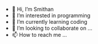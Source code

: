 - 👋 Hi, I’m Smithan
- 👀 I’m interested in programming
- 🌱 I’m currently learning coding
- 💞️ I’m looking to collaborate on ...
- 📫 How to reach me ...

<!---
smithanlez/smithanlez is a ✨ special ✨ repository because its `README.md` (this file) appears on your GitHub profile.
You can click the Preview link to take a look at your changes.
--->
